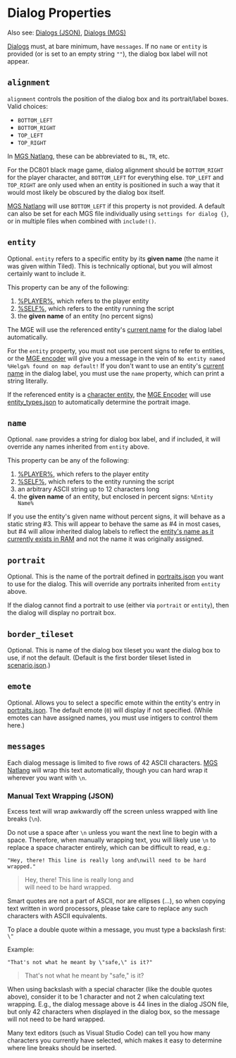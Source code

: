 # Dialog Properties

Also see: [Dialogs (JSON)](dialogs_json), [Dialogs (MGS)](mgs/dialogs_mgs)

[Dialogs](dialogs) must, at bare minimum, have `messages`. If no `name` or `entity` is provided (or is set to an empty string `""`), the dialog box label will not appear.

## `alignment`

`alignment` controls the position of the dialog box and its portrait/label boxes. Valid choices:

- `BOTTOM_LEFT`
- `BOTTOM_RIGHT`
- `TOP_LEFT`
- `TOP_RIGHT`

In [MGS Natlang](mgs/mgs_natlang), these can be abbreviated to `BL`, `TR`, etc.

For the DC801 black mage game, dialog alignment should be `BOTTOM_RIGHT` for the player character, and `BOTTOM_LEFT` for everything else. `TOP_LEFT` and `TOP_RIGHT` are only used when an entity is positioned in such a way that it would most likely be obscured by the dialog box itself.

[MGS Natlang](mgs/mgs_natlang) will use `BOTTOM_LEFT` if this property is not provided. A default can also be set for each MGS file individually using `settings for dialog {}`, or in multiple files when combined with `include!()`.

## `entity`

Optional. `entity` refers to a specific entity by its **given name** (the name it was given within Tiled). This is technically optional, but you will almost certainly want to include it.

This property can be any of the following:

1. [%PLAYER%](entities/_PLAYER_), which refers to the player entity
2. [%SELF%](entities/_SELF_), which refers to the entity running the script
3. the **given name** of an entity (no percent signs)

The MGE will use the referenced entity's [current name](scripts/printing_current_values) for the dialog label automatically.

For the `entity` property, you must not use percent signs to refer to entities, or the [MGE encoder](encoder/mge_encoder) will give you a message in the vein of `No entity named %Helga% found on map default!` If you don't want to use an entity's [current name](scripts/printing_current_values) in the dialog label, you must use the `name` property, which can print a string literally.

If the referenced entity is a [character entity](entities/character_entity), the [MGE Encoder](encoder/mge_encoder) will use [entity_types.json](structure/entity_types.json) to automatically determine the portrait image.

## `name`

Optional. `name` provides a string for dialog box label, and if included, it will override any names inherited from `entity` above.

This property can be any of the following:

1. [%PLAYER%](entities/_PLAYER_), which refers to the player entity
2. [%SELF%](entities/_SELF_), which refers to the entity running the script
3. an arbitrary ASCII string up to 12 characters long
4. the **given name** of an entity, but enclosed in percent signs: `%Entity Name%`

If you use the entity's given name without percent signs, it will behave as a static string #3. This will appear to behave the same as #4 in most cases, but #4 will allow inherited dialog labels to reflect the [entity's name as it currently exists in RAM](scripts/printing_current_values) and not the name it was originally assigned.

## `portrait`

Optional.  This is the name of the portrait defined in [portraits.json](structure/portraits.json) you want to use for the dialog. This will override any portraits inherited from `entity` above.

If the dialog cannot find a portrait to use (either via `portrait` or `entity`), then the dialog will display no portrait box.

## `border_tileset`

Optional. This is name of the dialog box tileset you want the dialog box to use, if not the default. (Default is the first border tileset listed in [scenario.json](structure/scenario.json).)

## `emote`

Optional. Allows you to select a specific emote within the entity's entry in [portraits.json](structure/portraits.json). The default emote (`0`) will display if not specified. (While emotes can have assigned names, you must use intigers to control them here.)

## `messages`

Each dialog message is limited to five rows of 42 ASCII characters. [MGS Natlang](mgs/mgs_natlang) will wrap this text automatically, though you can hard wrap it wherever you want with `\n`.

### Manual Text Wrapping (JSON)

Excess text will wrap awkwardly off the screen unless wrapped with line breaks (`\n`).

Do not use a space after `\n` unless you want the next line to begin with a space. Therefore, when manually wrapping text, you will likely use `\n` to replace a space character entirely, which can be difficult to read, e.g.:

`"Hey, there! This line is really long and\nwill need to be hard wrapped."`

>Hey, there! This line is really long and<br>
>will need to be hard wrapped.

Smart quotes are not a part of ASCII, nor are ellipses (…), so when copying text written in word processors, please take care to replace any such characters with ASCII equivalents.

To place a double quote within a message, you must type a backslash first: `\"`

Example:

`"That's not what he meant by \"safe,\" is it?"`

>That's not what he meant by "safe," is it?

When using backslash with a special character (like the double quotes above), consider it to be 1 character and not 2 when calculating text wrapping. E.g., the dialog message above is 44 lines in the dialog JSON file, but only 42 characters when displayed in the dialog box, so the message will not need to be hard wrapped.

Many text editors (such as Visual Studio Code) can tell you how many characters you currently have selected, which makes it easy to determine where line breaks should be inserted.

